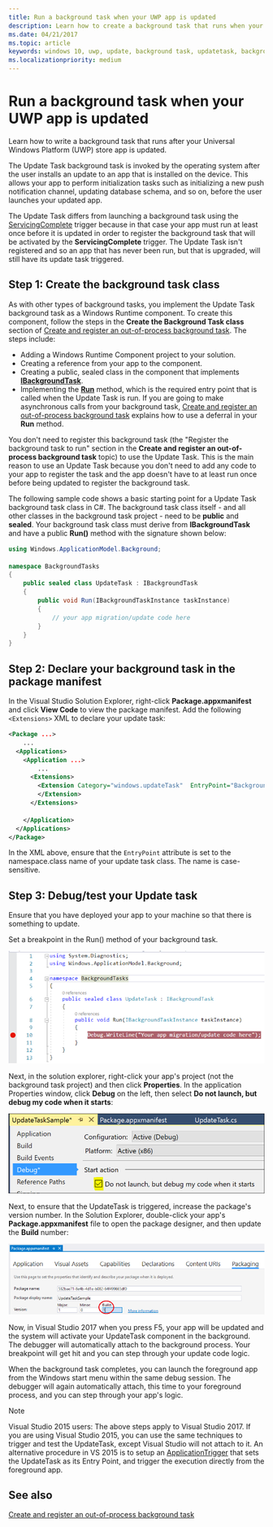 ```yaml
---
title: Run a background task when your UWP app is updated
description: Learn how to create a background task that runs when your Universal Windows Platform (UWP) store app is updated.
ms.date: 04/21/2017
ms.topic: article
keywords: windows 10, uwp, update, background task, updatetask, background task
ms.localizationpriority: medium
---
```

# Run a background task when your UWP app is updated

Learn how to write a background task that runs after your Universal Windows Platform (UWP) store app is updated.

The Update Task background task is invoked by the operating system after the user installs an update to an app that is installed on the device. This allows your app to perform initialization tasks such as initializing a new push notification channel, updating database schema, and so on, before the user launches your updated app.

The Update Task differs from launching a background task using the [ServicingComplete](https://docs.microsoft.com/uwp/api/Windows.ApplicationModel.Background.SystemTriggerType) trigger because in that case your app must run at least once before it is updated in order to register the background task that will be activated by the **ServicingComplete** trigger.  The Update Task isn't registered and so an app that has never been run, but that is upgraded, will still have its update task triggered.

## Step 1: Create the background task class

As with other types of background tasks, you implement the Update Task background task as a Windows Runtime component. To create this component, follow the steps in the **Create the Background Task class** section of [Create and register an out-of-process background task](https://docs.microsoft.com/windows/uwp/launch-resume/create-and-register-a-background-task). The steps include:

- Adding a Windows Runtime Component project to your solution.
- Creating a reference from your app to the component.
- Creating a public, sealed class in the component that implements [**IBackgroundTask**](https://docs.microsoft.com/uwp/api/Windows.ApplicationModel.Background.IBackgroundTask).
- Implementing the [**Run**](https://docs.microsoft.com/uwp/api/windows.applicationmodel.background.ibackgroundtask.) method, which is the required entry point that is called when the Update Task is run. If you are going to make asynchronous calls from your background task, [Create and register an out-of-process background task](https://docs.microsoft.com/windows/uwp/launch-resume/create-and-register-a-background-task) explains how to use a deferral in your **Run** method.

You don't need to register this background task (the "Register the background task to run" section in the **Create and register an out-of-process background task** topic) to use the Update Task. This is the main reason to use an Update Task because you don't need to add any code to your app to register the task and the app doesn't have to at least run once before being updated to register the background task.

The following sample code shows a basic starting point for a Update Task background task class in C#. The background task class itself - and all other classes in the background task project - need to be **public** and **sealed**. Your background task class must derive from **IBackgroundTask** and have a public **Run()** method with the signature shown below:

```cs
using Windows.ApplicationModel.Background;

namespace BackgroundTasks
{
    public sealed class UpdateTask : IBackgroundTask
    {
        public void Run(IBackgroundTaskInstance taskInstance)
        {
            // your app migration/update code here
        }
    }
}
```

## Step 2: Declare your background task in the package manifest

In the Visual Studio Solution Explorer, right-click **Package.appxmanifest** and click **View Code** to view the package manifest. Add the following `<Extensions>` XML to declare your update task:

```XML
<Package ...>
    ...
  <Applications>  
    <Application ...>  
        ...
      <Extensions>  
        <Extension Category="windows.updateTask"  EntryPoint="BackgroundTasks.UpdateTask">  
        </Extension>  
      </Extensions>

    </Application>  
  </Applications>  
</Package>
```

In the XML above, ensure that the `EntryPoint` attribute is set to the namespace.class name of your update task class. The name is case-sensitive.

## Step 3: Debug/test your Update task

Ensure that you have deployed your app to your machine so that there is something to update.

Set a breakpoint in the Run() method of your background task.

![set breakpoint](images/run-func-breakpoint.png)

Next, in the solution explorer, right-click your app's project (not the background task project) and then click **Properties**. In the application Properties window, click **Debug** on the left, then select **Do not launch, but debug my code when it starts**:

![set debug settings](images/do-not-launch-but-debug.png)

Next, to ensure that the UpdateTask is triggered, increase the package's version number. In the Solution Explorer, double-click your app's **Package.appxmanifest** file to open the package designer, and then update the **Build** number:

![update the version](images/bump-version.png)

Now, in Visual Studio 2017 when you press F5, your app will be updated and the system will activate your UpdateTask component in the background. The debugger will automatically attach to the background process. Your breakpoint will get hit and you can step through your update code logic.

When the background task completes, you can launch the foreground app from the Windows start menu within the same debug session. The debugger will again automatically attach, this time to your foreground process, and you can step through your app's logic.

> [!NOTE]
> Visual Studio 2015 users: The above steps apply to Visual Studio 2017. If you are using Visual Studio 2015, you can use the same techniques to trigger and test the UpdateTask, except Visual Studio will not attach to it. An alternative procedure in VS 2015 is to setup an [ApplicationTrigger](https://docs.microsoft.com/windows/uwp/launch-resume/trigger-background-task-from-app) that sets the UpdateTask as its Entry Point, and trigger the execution directly from the foreground app.

## See also

[Create and register an out-of-process background task](https://docs.microsoft.com/windows/uwp/launch-resume/create-and-register-a-background-task)
